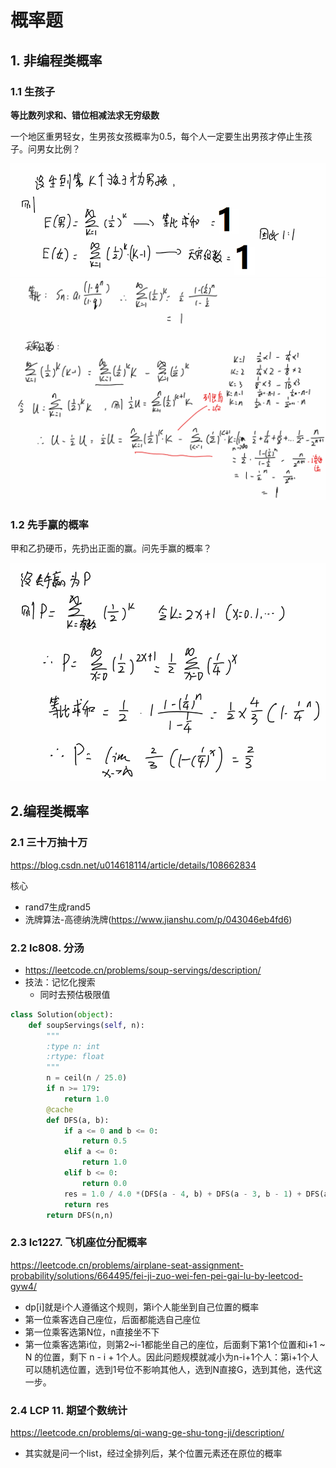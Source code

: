 # 概率题



## 1. 非编程类概率

### 1.1 生孩子

**等比数列求和、错位相减法求无穷级数**

一个地区重男轻女，生男孩女孩概率为0.5，每个人一定要生出男孩才停止生孩子。问男女比例？

<img src="./pic/image-20230703080638628.png" alt="image-20230703080638628" style="zoom: 67%;" />

<img src="./pic/image-20230703080723998.png" alt="image-20230703080723998" style="zoom:67%;" />

### 1.2 先手赢的概率

甲和乙扔硬币，先扔出正面的赢。问先手赢的概率？

<img src="./pic/image-20230703081216449.png" alt="image-20230703081216449" style="zoom:67%;" />

## 2.编程类概率

### 2.1 三十万抽十万

https://blog.csdn.net/u014618114/article/details/108662834

核心

- rand7生成rand5
- 洗牌算法-高德纳洗牌(https://www.jianshu.com/p/043046eb4fd6)

### 2.2 lc808. 分汤

- https://leetcode.cn/problems/soup-servings/description/
- 技法：记忆化搜索
  - 同时去预估极限值

```python
class Solution(object):
    def soupServings(self, n):
        """
        :type n: int
        :rtype: float
        """
        n = ceil(n / 25.0)
        if n >= 179:
            return 1.0
        @cache
        def DFS(a, b):
            if a <= 0 and b <= 0:
                return 0.5
            elif a <= 0:
                return 1.0
            elif b <= 0:
                return 0.0
            res = 1.0 / 4.0 *(DFS(a - 4, b) + DFS(a - 3, b - 1) + DFS(a- 2, b - 2) + DFS(a - 1, b - 3))
            return res
        return DFS(n,n)
```

### 2.3 lc1227. 飞机座位分配概率

https://leetcode.cn/problems/airplane-seat-assignment-probability/solutions/664495/fei-ji-zuo-wei-fen-pei-gai-lu-by-leetcod-gyw4/

- dp[i]就是i个人遵循这个规则，第i个人能坐到自己位置的概率
- 第一位乘客选自己座位，后面都能选自己座位
- 第一位乘客选第N位，n直接坐不下
- 第一位乘客选第i位，则第2~i-1都能坐自己的座位，后面剩下第1个位置和i+1 ~ N 的位置，剩下 n - i + 1个人。因此问题规模就减小为n-i+1个人：第i+1个人可以随机选位置，选到1号位不影响其他人，选到N直接G，选到其他，迭代这一步。

### 2.4 LCP 11. 期望个数统计

https://leetcode.cn/problems/qi-wang-ge-shu-tong-ji/description/

- 其实就是问一个list，经过全排列后，某个位置元素还在原位的概率


